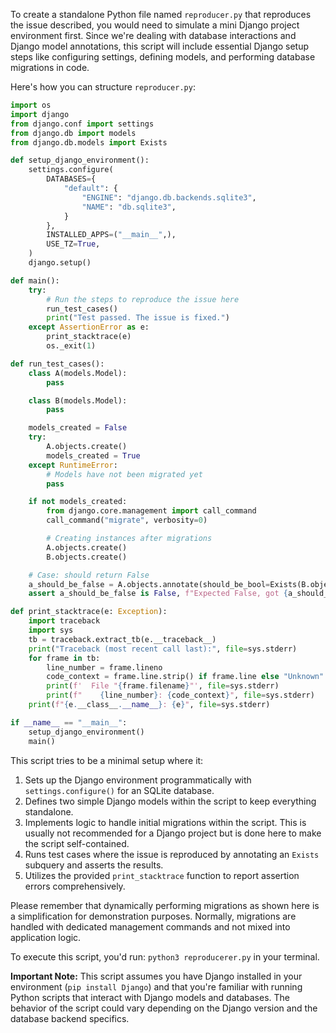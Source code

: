 To create a standalone Python file named `reproducer.py` that reproduces the issue described, you would need to simulate a mini Django project environment first. Since we're dealing with database interactions and Django model annotations, this script will include essential Django setup steps like configuring settings, defining models, and performing database migrations in code. 

Here's how you can structure `reproducer.py`:

```python
import os
import django
from django.conf import settings
from django.db import models
from django.db.models import Exists

def setup_django_environment():
    settings.configure(
        DATABASES={
            "default": {
                "ENGINE": "django.db.backends.sqlite3",
                "NAME": "db.sqlite3",
            }
        },
        INSTALLED_APPS=("__main__",),
        USE_TZ=True,
    )
    django.setup()

def main():
    try:
        # Run the steps to reproduce the issue here
        run_test_cases()
        print("Test passed. The issue is fixed.")
    except AssertionError as e:
        print_stacktrace(e)
        os._exit(1)

def run_test_cases():
    class A(models.Model):
        pass

    class B(models.Model):
        pass

    models_created = False
    try:
        A.objects.create()
        models_created = True
    except RuntimeError:
        # Models have not been migrated yet
        pass

    if not models_created:
        from django.core.management import call_command
        call_command("migrate", verbosity=0)

        # Creating instances after migrations
        A.objects.create()
        B.objects.create()

    # Case: should return False
    a_should_be_false = A.objects.annotate(should_be_bool=Exists(B.objects.none())).first().should_be_bool
    assert a_should_be_false is False, f"Expected False, got {a_should_be_false}"

def print_stacktrace(e: Exception):
    import traceback
    import sys
    tb = traceback.extract_tb(e.__traceback__)
    print("Traceback (most recent call last):", file=sys.stderr)
    for frame in tb:
        line_number = frame.lineno
        code_context = frame.line.strip() if frame.line else "Unknown"
        print(f'  File "{frame.filename}"', file=sys.stderr)
        print(f"    {line_number}: {code_context}", file=sys.stderr)
    print(f"{e.__class__.__name__}: {e}", file=sys.stderr)

if __name__ == "__main__":
    setup_django_environment()
    main()
```

This script tries to be a minimal setup where it:

1. Sets up the Django environment programmatically with `settings.configure()` for an SQLite database.
2. Defines two simple Django models within the script to keep everything standalone.
3. Implements logic to handle initial migrations within the script. This is usually not recommended for a Django project but is done here to make the script self-contained.
4. Runs test cases where the issue is reproduced by annotating an `Exists` subquery and asserts the results.
5. Utilizes the provided `print_stacktrace` function to report assertion errors comprehensively.

Please remember that dynamically performing migrations as shown here is a simplification for demonstration purposes. Normally, migrations are handled with dedicated management commands and not mixed into application logic.

To execute this script, you'd run: `python3 reproducerer.py` in your terminal.

**Important Note:** This script assumes you have Django installed in your environment (`pip install Django`) and that you're familiar with running Python scripts that interact with Django models and databases. The behavior of the script could vary depending on the Django version and the database backend specifics.